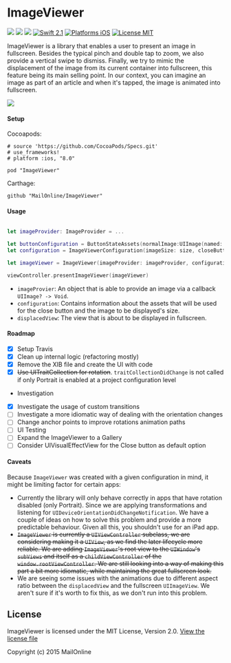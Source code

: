 # ImageViewer

<a href="https://github.com/Carthage/Carthage"><img src="https://img.shields.io/badge/Carthage-compatible-4BC51D.svg?style=flat"></a>
<a href="https://github.com/cocoapods/cocoapods"><img src="https://img.shields.io/cocoapods/v/ImageViewer.svg"></a>
![](https://travis-ci.org/MailOnline/ImageViewer.svg?branch=master)
[![Swift 2.1](https://img.shields.io/badge/Swift-2.1-orange.svg?style=flat)](https://developer.apple.com/swift/)
[![Platforms iOS](https://img.shields.io/badge/Platforms-iOS-lightgray.svg?style=flat)](https://developer.apple.com/swift/)
[![License MIT](https://img.shields.io/badge/License-MIT-lightgrey.svg?style=flat)](https://opensource.org/licenses/MIT)

ImageViewer is a library that enables a user to present an image in fullscreen. Besides the typical pinch and double tap to zoom, we also provide a vertical swipe to dismiss. Finally, we try to mimic the displacement of the image from its current container into fullscreen, this feature being its main selling point. In our context, you can imagine an image as part of an article and when it's tapped, the image is animated into fullscreen.

![](Documentation/preview.gif)


#### Setup

Cocoapods:

```
# source 'https://github.com/CocoaPods/Specs.git'
# use_frameworks!
# platform :ios, "8.0"

pod "ImageViewer"
```

Carthage:

```
github "MailOnline/ImageViewer"
```

#### Usage


```swift

let imageProvider: ImageProvider = ... 

let buttonConfiguration = ButtonStateAssets(normalImage:UIImage(named: "normalImage"), highlightedImage:UIImage(named: "highlightedImage"))
let configuration = ImageViewerConfiguration(imageSize: size, closeButtonAssets: buttonConfiguration)

let imageViewer = ImageViewer(imageProvider: imageProvider, configuration: configuration, displacedView: displacedView)

viewController.presentImageViewer(imageViewer)
```

* `imageProvier`: An object that is able to provide an image via a callback `UIImage? -> Void`.
* `configuration`: Contains information about the assets that will be used for the close button and the image to be displayed's size.
* `displacedView`: The view that is about to be displayed in fullscreen. 

#### Roadmap 

- [X] Setup Travis
- [X] Clean up internal logic (refactoring mostly)
- [X] Remove the XIB file and create the UI with code
- [X] ~~Use UITraitCollection for rotation~~. `traitCollectionDidChange` is not called if only Portrait is enabled at a project configuration level
- Investigation
 - [X] Investigate the usage of custom transitions
 - [ ] Investigate a more idiomatic way of dealing with the orientation changes
- [ ] Change anchor points to improve rotations animation paths   
- [ ] UI Testing
- [ ] Expand the ImageViewer to a Gallery
- [ ] Consider UIVisualEffectView for the Close button as default option 

#### Caveats

Because `ImageViewer` was created with a given configuration in mind, it might be limiting factor for certain apps:

* Currently the library will only behave correctly in apps that have rotation disabled (only Portrait). Since we are applying transformations and listening for `UIDeviceOrientationDidChangeNotification`. We have a couple of ideas on how to solve this problem and provide a more predictable behaviour. Given all this,  you shouldn't use for an iPad app.
* ~~`ImageViewer` is currently a `UIViewController` subclass, we are considering making it a `UIView`, as we find the later lifecycle more reliable. We are adding `ImageViewer`'s root view to the `UIWindow`'s `subViews` and itself as a `childViewController` of the `window.rootViewController`. We are still looking into a way of making this part a bit more idiomatic, while maintaining the great fullscreen look.~~ 
* We are seeing some issues with the animations due to different aspect ratio between the `displacedView` and the fullscreen `UIImageView`. We aren't sure if it's worth to fix this, as we don't run into this problem.


## License
ImageViewer is licensed under the MIT License, Version 2.0. [View the license file](LICENSE)

Copyright (c) 2015 MailOnline
